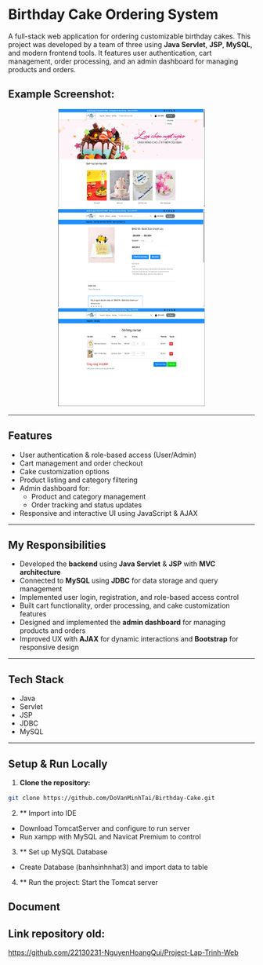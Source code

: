 # Birthday Cake Ordering System

A full-stack web application for ordering customizable birthday cakes. This project was developed by a team of three using **Java Servlet**, **JSP**, **MySQL**, and modern frontend tools. It features user authentication, cart management, order processing, and an admin dashboard for managing products and orders.

## Example Screenshot:

<p align="center">
  <img src="screenshot/img.png" width="300" height="200" />
  <img src="screenshot/img_1.png" width="300" height="200" />
  <img src="screenshot/img_2.png" width="300" height="200" />
</p>

---

## Features

- User authentication & role-based access (User/Admin)
- Cart management and order checkout
- Cake customization options
- Product listing and category filtering
- Admin dashboard for:
  - Product and category management
  - Order tracking and status updates
- Responsive and interactive UI using JavaScript & AJAX

---

## My Responsibilities

- Developed the **backend** using **Java Servlet** & **JSP** with **MVC architecture**
- Connected to **MySQL** using **JDBC** for data storage and query management
- Implemented user login, registration, and role-based access control
- Built cart functionality, order processing, and cake customization features
- Designed and implemented the **admin dashboard** for managing products and orders
- Improved UX with **AJAX** for dynamic interactions and **Bootstrap** for responsive design

---

## Tech Stack

- Java 
- Servlet
- JSP
- JDBC
- MySQL

---

## Setup & Run Locally

1. **Clone the repository:**

```bash
git clone https://github.com/DoVanMinhTai/Birthday-Cake.git
```
2. ** Import into IDE
- Download TomcatServer and configure to run server
- Run xampp with MySQL and Navicat Premium to control
3. ** Set up MySQL Database
- Create Database (banhsinhnhat3) and import data to table
4. ** Run the project:
Start the Tomcat server


## Document

## Link repository old:
https://github.com/22130231-NguyenHoangQui/Project-Lap-Trinh-Web
